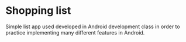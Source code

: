# Shopping list

Simple list app used developed in Android development class in order to practice implementing many different features in Android.
